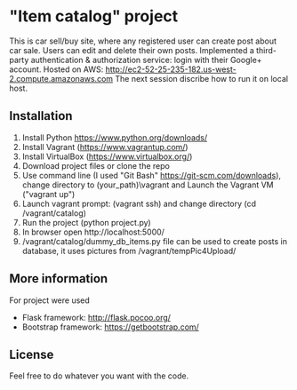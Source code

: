 # "Item catalog" project

This is car sell/buy site, where any registered user can create post about car sale.
Users can edit and delete their own posts.
Implemented a third-party authentication & authorization service: login with their Google+ account. 
Hosted on AWS: http://ec2-52-25-235-182.us-west-2.compute.amazonaws.com
The next session discribe how to run it on local host.

## Installation

1. Install Python https://www.python.org/downloads/
2. Install Vagrant (https://www.vagrantup.com/)
3. Install VirtualBox (https://www.virtualbox.org/)
4. Download project files or clone the repo
5. Use command line (I used "Git Bash" https://git-scm.com/downloads), change directory to (your_path)\vagrant
    and Launch the Vagrant VM ("vagrant up")
6. Launch vagrant prompt: (vagrant ssh) and change directory (cd /vagrant/catalog)
7. Run the project (python project.py)
8. In browser open http://localhost:5000/
9. /vagrant/catalog/dummy_db_items.py file can be used to create posts in database, it uses pictures from /vagrant/tempPic4Upload/

## More information

For project were used
- Flask framework: http://flask.pocoo.org/
- Bootstrap framework: https://getbootstrap.com/

## License

Feel free to do whatever you want with the code.


